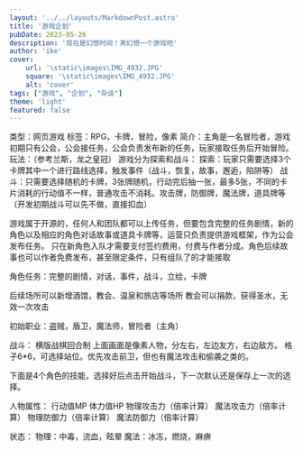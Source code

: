 ```yaml
---
layout: '../../layouts/MarkdownPost.astro'
title: '游戏企划'
pubDate: 2023-05-26
description: '现在是幻想时间！来幻想一个游戏吧'
author: 'ike'
cover:
    url: '\static\images\IMG_4932.JPG'
    square: '\static\images\IMG_4932.JPG'
    alt: 'cover'
tags: ["游戏", "企划", "杂谈"]
theme: 'light'
featured: false
---
```


类型：网页游戏
标签：RPG，卡牌，冒险，像素
简介：主角是一名冒险者，游戏初期只有公会，公会接任务，公会负责发布新的任务，玩家接取任务后开始冒险。
玩法：（参考兰斯，龙之皇冠）
游戏分为探索和战斗：
探索：玩家只需要选择3个卡牌其中一个进行路线选择，触发事件（战斗，恢复，故事，邂逅，陷阱等）
战斗：只需要选择随机的卡牌，3张牌随机，行动完后抽一张，最多5张，不同的卡片消耗的行动值不一样，普通攻击不消耗。攻击牌，防御牌，魔法牌，道具牌等（开发初期战斗可以先不做，直接扣血）

游戏属于开源的，任何人和团队都可以上传任务，但要包含完整的任务剧情，新的角色以及相应的角色对话故事或道具卡牌等，运营只负责提供游戏框架，作为公会发布任务。
只在新角色入队才需要支付签约费用，付费与作者分成。角色后续故事也可以作者免费发布，甚至限定条件，只有组队了的才能接取

角色任务：完整的剧情，对话，事件，战斗，立绘，卡牌

后续场所可以新增酒馆，教会、温泉和旅店等场所
教会可以捐款，获得圣水，无效一次攻击

初始职业：盗贼，盾卫，魔法师，冒险者（主角）

战斗：
横版战棋回合制
上面画面是像素人物，分左右，左边友方，右边敌方。
格子6*6，可选择站位。优先攻击前卫，但也有魔法攻击和偷袭之类的。

下面是4个角色的技能，选择好后点击开始战斗，下一次默认还是保存上一次的选择。

人物属性：
行动值MP
体力值HP
物理攻击力（倍率计算）
魔法攻击力（倍率计算）
物理防御力（倍率计算）
魔法防御力（倍率计算）

状态：
物理：中毒，流血，眩晕
魔法：冰冻，燃烧，麻痹



